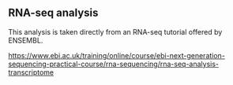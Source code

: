 ## RNA-seq analysis

This analysis is taken directly from an RNA-seq tutorial offered by ENSEMBL.

https://www.ebi.ac.uk/training/online/course/ebi-next-generation-sequencing-practical-course/rna-sequencing/rna-seq-analysis-transcriptome
